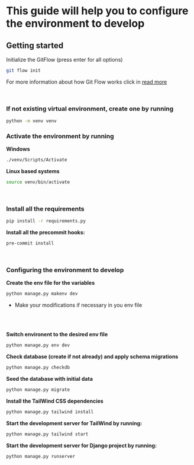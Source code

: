 # This guide will help you to configure the environment to develop

## Getting started

Initialize the GitFlow (press enter for all options)
```bash
git flow init
```
For more information about how Git Flow works click in [read more](https://www.atlassian.com/git/tutorials/comparing-workflows/gitflow-workflow)

</br>

### If not existing virtual environment, create one by running
```bash
python -m venv venv
```

### Activate the environment by running

**Windows**
```bash
./venv/Scripts/Activate
```
**Linux based systems**
```bash
source venv/bin/activate
```
</br>

### Install all the requirements

```bash
pip install -r requirements.py
```

**Install all the precommit hooks:**
```bash
pre-commit install
```

</br>

### Configuring the environment to develop
**Create the env file for the variables**
```bash
python manage.py makenv dev
```
* Make your modifications if necessary in you env file
</br>
</br>

**Switch environent to the desired env file**
```bash
python manage.py env dev
```

**Check database (create if not already) and apply schema migrations**
```bash
python manage.py checkdb
```

**Seed the database with initial data**
```bash
python manage.py migrate
```

**Install the TailWind CSS dependencies**
```bash
python manage.py tailwind install
```

**Start the development server for TailWind by running:**
```bash
python manage.py tailwind start
```

**Start the development server for Django project by running:**
```bash
python manage.py runserver
```
